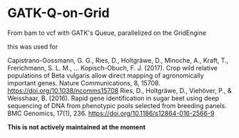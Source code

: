 # GATK-Q-on-Grid
From bam to vcf with GATK's Queue, parallelized on the GridEngine


this was used for 

Capistrano-Gossmann, G. G., Ries, D., Holtgräwe, D., Minoche, A., Kraft, T., Frerichmann, S. L. M., … Kopisch-Obuch, F. J. (2017). Crop wild relative populations of Beta vulgaris allow direct mapping of agronomically important genes. Nature Communications, 8, 15708. https://doi.org/10.1038/ncomms15708
Ries, D., Holtgräwe, D., Viehöver, P., & Weisshaar, B. (2016). Rapid gene identification in sugar beet using deep sequencing of DNA from phenotypic pools selected from breeding panels. BMC Genomics, 17(1), 236. https://doi.org/10.1186/s12864-016-2566-9


**This is not actively maintained at the moment**
